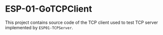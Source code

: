 # ESP-01-GoTCPClient #

This project contains source code of the TCP client used to test TCP server implemented by `ESP01-TCPServer`.